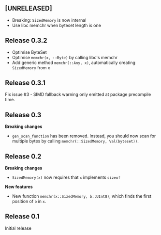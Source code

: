 ## [UNRELEASED]
* Breaking: `SizedMemory` is now internal
* Use libc memchr when byteset length is one

## Release 0.3.2
* Optimise ByteSet
* Optimise `memchr(x, ::Byte)` by calling libc's memchr
* Add generic method `memchr(::Any, x)`, automatically creating `SizedMemory` from x

## Release 0.3.1
Fix issue #3 - SIMD fallback warning only emitted at package precompile time.

## Release 0.3
__Breaking changes__

* `gen_scan_function` has been removed. Instead, you should now scan for multiple bytes by calling `memchr(::SizedMemory, Val(byteset))`.

## Release 0.2
__Breaking changes__

* `SizedMemory(x)` now requires that `x` implements `sizeof`

__New features__

* New function `memchr(x::SizedMemory, b::UInt8)`, which finds the first position of `b` in `x`.

## Release 0.1
Initial release
